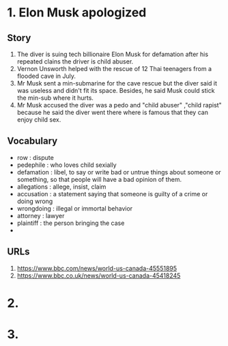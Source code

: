 # 1. Elon Musk apologized

## Story
1. The diver is suing tech billionaire Elon Musk for defamation after his repeated clains the driver is child abuser.
2. Vernon Unsworth helped with  the rescue of 12 Thai teenagers from  a flooded cave in July.
3. Mr Musk sent a min-submarine for the cave rescue but the diver said it was useless and didn't fit its space. Besides, he said Musk could stick the min-sub where it hurts.
4. Mr Musk accused the diver was a pedo and "child abuser" ,"child rapist" because he said the diver went there where is famous that they can enjoy child sex.

## Vocabulary
- row : dispute
- pedephile : who loves child sexially
- defamation : libel, to say or write bad or untrue things about someone or something, so that people will have a bad opinion of them.
- allegations : allege, insist, claim
- accusation : a statement saying that someone is guilty of a crime or doing wrong
- wrongdoing : illegal or immortal behavior
- attorney : lawyer
- plaintiff : the person bringing the case
- 

## URLs
1. https://www.bbc.com/news/world-us-canada-45551895
2. https://www.bbc.co.uk/news/world-us-canada-45418245

# 2. 
# 3. 